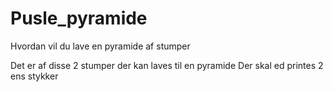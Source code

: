 # Pusle_pyramide
Hvordan vil du lave en pyramide af stumper

Det er af disse 2 stumper der kan laves til en pyramide
Der skal ed printes 2 ens stykker
